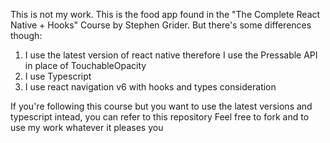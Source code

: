 This is not my work. This is the food app found in the "The Complete React Native + Hooks" Course by Stephen Grider. But there's some differences though:
1) I use the latest version of react native therefore I use the Pressable API in place of TouchableOpacity
2) I use Typescript
3) I use react navigation v6 with hooks and types consideration

If you're following this course but you want to use the latest versions and typescript intead, you can refer to this repository
Feel free to fork and to use my work whatever it pleases you
